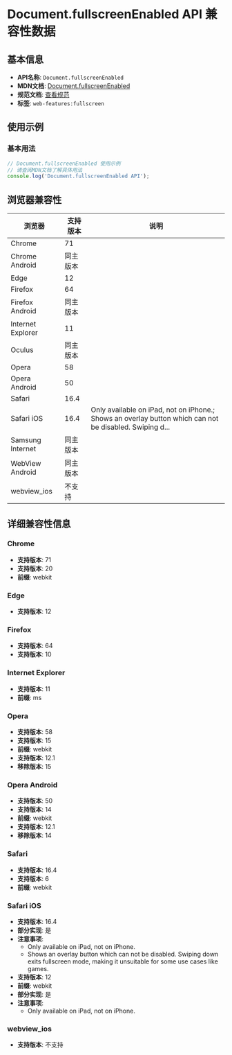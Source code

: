 # Document.fullscreenEnabled API 兼容性数据

## 基本信息

- **API名称**: `Document.fullscreenEnabled`
- **MDN文档**: [Document.fullscreenEnabled](https://developer.mozilla.org/docs/Web/API/Document/fullscreenEnabled)
- **规范文档**: [查看规范](https://fullscreen.spec.whatwg.org/#ref-for-dom-document-fullscreenenabled①)
- **标签**: `web-features:fullscreen`

## 使用示例

### 基本用法

```javascript
// Document.fullscreenEnabled 使用示例
// 请查阅MDN文档了解具体用法
console.log('Document.fullscreenEnabled API');
```

## 浏览器兼容性

| 浏览器 | 支持版本 | 说明 |
|--------|----------|------|
| Chrome | 71 |  |
| Chrome Android | 同主版本 |  |
| Edge | 12 |  |
| Firefox | 64 |  |
| Firefox Android | 同主版本 |  |
| Internet Explorer | 11 |  |
| Oculus | 同主版本 |  |
| Opera | 58 |  |
| Opera Android | 50 |  |
| Safari | 16.4 |  |
| Safari iOS | 16.4 | Only available on iPad, not on iPhone.; Shows an overlay button which can not be disabled. Swiping d... |
| Samsung Internet | 同主版本 |  |
| WebView Android | 同主版本 |  |
| webview_ios | 不支持 |  |

## 详细兼容性信息

### Chrome

- **支持版本**: 71
- **支持版本**: 20
- **前缀**: webkit

### Edge

- **支持版本**: 12

### Firefox

- **支持版本**: 64
- **支持版本**: 10

### Internet Explorer

- **支持版本**: 11
- **前缀**: ms

### Opera

- **支持版本**: 58
- **支持版本**: 15
- **前缀**: webkit
- **支持版本**: 12.1
- **移除版本**: 15

### Opera Android

- **支持版本**: 50
- **支持版本**: 14
- **前缀**: webkit
- **支持版本**: 12.1
- **移除版本**: 14

### Safari

- **支持版本**: 16.4
- **支持版本**: 6
- **前缀**: webkit

### Safari iOS

- **支持版本**: 16.4
- **部分实现**: 是
- **注意事项**:
  - Only available on iPad, not on iPhone.
  - Shows an overlay button which can not be disabled. Swiping down exits fullscreen mode, making it unsuitable for some use cases like games.
- **支持版本**: 12
- **前缀**: webkit
- **部分实现**: 是
- **注意事项**:
  - Only available on iPad, not on iPhone.

### webview_ios

- **支持版本**: 不支持

